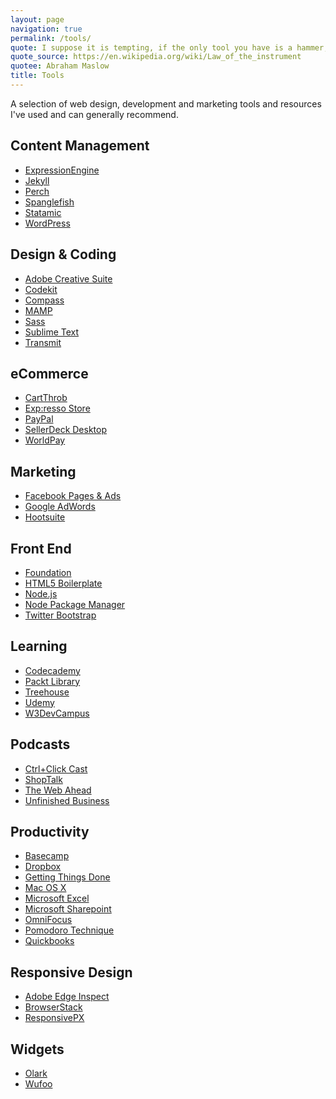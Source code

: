 ```yaml
---
layout: page
navigation: true
permalink: /tools/
quote: I suppose it is tempting, if the only tool you have is a hammer, to treat everything as if it were a nail.
quote_source: https://en.wikipedia.org/wiki/Law_of_the_instrument
quotee: Abraham Maslow
title: Tools
---
```

A selection of web design, development and marketing tools and resources I've used and can generally recommend. 

## Content Management

- <a href="http://expressionengine.com/" rel="external nofollow">ExpressionEngine</a>
- <a href="http://jekyllrb.com/" rel="external nofollow">Jekyll</a>
- <a href="http://grabaperch.com/" rel="external nofollow">Perch</a>
- <a href="http://www.spanglefish.com/" rel="external nofollow">Spanglefish</a>
- <a href="http://statamic.com" rel="external nofollow">Statamic</a>
- <a href="http://www.wordpress.org/" rel="external nofollow">WordPress</a>

## Design &amp; Coding

- <a href="http://www.adobe.com/products/creativesuite.html" rel="external nofollow">Adobe Creative Suite</a>
- <a href="https://incident57.com/codekit/" rel="external nofollow">Codekit</a>
- <a href="http://compass-style.org/" rel="external nofollow">Compass</a>
- <a href="http://www.mamp.info/" rel="external nofollow">MAMP</a>
- <a href="http://sass-lang.com/" rel="external nofollow">Sass</a>
- <a href="http://www.sublimetext.com/" rel="external nofollow">Sublime Text</a>
- <a href="http://www.panic.com/" rel="external nofollow">Transmit</a>

## eCommerce

- <a href="http://cartthrob.com/" rel="external nofollow">CartThrob</a>
- <a href="https://exp-resso.com/store/" rel="external nofollow">Exp:resso Store</a>
- <a href="http://www.paypal.com/" rel="external nofollow">PayPal</a>
- <a href="http://www.sellerdeck.co.uk/index.php/ecommerce-software/category/sellerdeck-desktop" rel="external nofollow">SellerDeck Desktop</a>
- <a href="http://www.worldpay.com/" rel="external nofollow">WorldPay</a>

## Marketing

- <a href="https://www.facebook.com/business/" rel="external nofollow">Facebook Pages &amp; Ads</a>
- <a href="http://adwords.google.co.uk/" rel="external nofollow">Google AdWords</a>
- <a href="https://hootsuite.com/en-gb" rel="external nofollow">Hootsuite</a>

## Front End

- <a href="http://foundation.zurb.com/" rel="external nofollow">Foundation</a>
- <a href="http://html5boilerplate.com/" rel="external nofollow">HTML5 Boilerplate</a>
- <a href="https://nodejs.org/en/" rel="external nofollow">Node.js</a>
- <a href="https://www.npmjs.com/" rel="external nofollow">Node Package Manager</a>
- <a href="http://twitter.github.com/bootstrap/" rel="external nofollow">Twitter Bootstrap</a>

## Learning

- <a href="http://www.codecademy.com/" rel="external nofollow">Codecademy</a>
- <a href="https://www.packtpub.com/packtlib" rel="external nofollow">Packt Library</a>
- <a href="https://referrals.trhou.se/kennyfraser" rel="external nofollow">Treehouse</a>
- <a href="https://www.udemy.com/" rel="external nofollow">Udemy</a>
- <a href="http://classroom.w3devcampus.com/course/category.php?id=22" rel="external nofollow">W3DevCampus</a>

## Podcasts

- <a href="http://ctrlclickcast.com/feed" rel="external nofollow">Ctrl+Click Cast</a>
- <a href="http://shoptalkshow.com/feed/podcast" rel="external nofollow">ShopTalk</a>
- <a href="http://feeds.5by5.tv/webahead" rel="external nofollow">The Web Ahead</a>
- <a href="http://feeds.feedburner.com/buzzsprout/uJEz" rel="external nofollow">Unfinished Business</a>

## Productivity

- <a href="http://basecamp.com/" rel="external nofollow">Basecamp</a>
- <a href="http://db.tt/92oSJ4R/" rel="external nofollow">Dropbox</a>
- <a href="http://en.wikipedia.org/wiki/Getting_Things_Done/" rel="external nofollow">Getting Things Done</a> 
- <a href="http://www.apple.com/macosx/" rel="external nofollow">Mac OS X</a>
- <a href="http://office.microsoft.com/en-gb/excel/" rel="external nofollow">Microsoft Excel</a>
- <a href="https://products.office.com/en-gb/sharepoint/collaboration" rel="external nofollow">Microsoft Sharepoint</a>
- <a href="https://www.omnigroup.com/omnifocus/" rel="external nofollow">OmniFocus</a> 
- <a href="http://pomodorotechnique.com/" rel="external nofollow">Pomodoro Technique</a>
- <a href="http://www.quickbooks.co.uk/" rel="external nofollow">Quickbooks</a>

## Responsive Design

- <a href="http://html.adobe.com/edge/inspect/" rel="external nofollow">Adobe Edge Inspect</a>
- <a href="http://browserstack.com/" rel="external nofollow">BrowserStack</a>
- <a href="http://responsivepx.com/" rel="external nofollow">ResponsivePX</a>

## Widgets

- <a href="http://www.olark.com/" rel="external nofollow">Olark</a>
- <a href="http://wufoo.com/" rel="external nofollow">Wufoo</a>